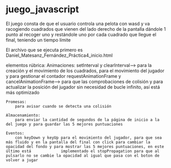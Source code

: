 # juego_javascript
El juego consta de que el usuario controla una pelota con wasd y va racogiendo cuadrados que vienen del lado derecho de la pantalla dándole 1 punto al recoger uno y restándole uno por cada cuadrado que llegue el final, teniendo un tiempo límite

El archivo que se ejecuta primero es Daniel_Matesanz_Fernández_Práctica4_inicio.html

elementos rúbrica:
    Animaciones:
        setInterval y clearInterval--> para la creación y el movimiento de los cuadrados, para el movimiento del jugador y para gestionar el contador
        requestAnimationFrame y cancelAnimationFrame--> para que las comprobaciones de colisión y para actualizar la posición del jugador sin necesidad de bucle infinito, así está más optimizado

    Promesas:
        para avisar cuando se detecta una colisión

    Almacenamiento:
        para enviar la cantidad de segundos de la página de inicio a la del juego y para guardar las 5 mejores puntuaciones

    Eventos:
        con keyDown y keyUp para el movimiento del jugador, para que sea más fluido y en la pantalla del final con click para cambiar la opacidad del fondo y para mostrar las 5 mejores puntuaciones, en este último está             implementado el stopPropagation para que al pulsarlo no se cambie la opacidad al igual que pasa con el boton de volver a jugar

